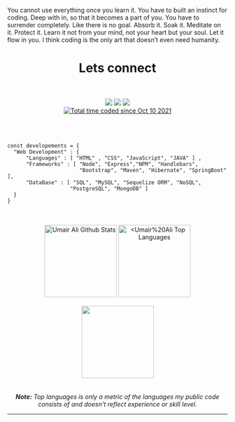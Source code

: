 You cannot use everything once you learn it. You have to built an instinct for coding. Deep with in, so that it becomes a part of you. You have to surrender completely. Like there is no goal. Absorb it. Soak it. Meditate on it. Protect it. Learn it not from your mind, not your heart but your soul. Let it flow in you. I think coding is the only art that doesn’t even need humanity. 

<h1 align="center"> Lets connect</h1>
</br>
</br>

<div align="center">   
<a href="mailto:umair.ali.geek@gmail.com" target="_blank"><img src="https://img.shields.io/badge/-Email-CC6600?style=for-the-badge&logo=gmail&logoColor=white"></a>
<a href="https://www.linkedin.com/in/umairali-se/" target="_blank"><img src="https://img.shields.io/badge/-LinkedIn-blue?style=for-the-badge&logo=linkedin&logoColor=white"></a> 
<a href="https://github.com/umairali-bit" target="_blank"><img src="https://img.shields.io/badge/GitHub-0D1117?style=for-the-badge&logo=GitHub&logoColor=white"></a>

</div>
<div align="center">
    <a href="https://wakatime.com/@4969442c-afaa-4dc5-9ba7-c675537af571"><img src="https://wakatime.com/badge/user/4969442c-afaa-4dc5-9ba7-c675537af571.svg" alt="Total time coded since Oct 10 2021" /></a>
    </div>

</br>
</br>
</br>


    
    const developements = {
      "Web Development" : {
          "Languages" : [ "HTML" , "CSS", "JavaScript", "JAVA" ] ,
          "Frameworks" : [ "Node", "Express","NPM", "Handlebars",
                           "Bootstrap", "Maven", "Hibernate", "SpringBoot" ],
          "DataBase" : [ "SQL", "MySQL", "Sequelize ORM", "NoSQL", 
                        "PostgreSQL", "MongoDB" ]               
      }      
    }

<br/>
<br/>

<div>
    <div align="center">
        <a href="#"><img alt="Umair Ali Github Stats" src="https://github-readme-stats.vercel.app/api?username=umairali-bit&show_icons=true&include_all_commits=true&count_private=true&theme=react&hide_border=true&bg_color=0D1117&title_color=6A4DFF&icon_color=6A4DFF" height="165"/></a>
        <a href="#"><img alt="<Umair%20Ali Top Languages" src="https://github-readme-stats.vercel.app/api/top-langs/?username=umairali-bit&langs_count=10&layout=compact&theme=react&hide_border=true&bg_color=0D1117&title_color=6A4DFF&icon_color=6A4DFF" height="165"/></a>
    </div>
    <br>
        <div align="center">
        <a href="(https://git.io/streak-stats" title="Go to Source">
              <img height="165" src="https://github-readme-streak-stats.herokuapp.com/?user=umairali-bit&theme=Javascript-dark&date_format=M%20j%5B%2C%20Y%5D"/>
         </a>
       
</div>  

<br/>
<br/> 

<div align="center">
<i ><b>Note:</b> Top languages is only a metric of the languages my public code consists of and doesn't reflect experience or skill level.</i> 
</div>

---

<br/>
<br/>  


<br/>
<br/>
<br/>
<br/>



